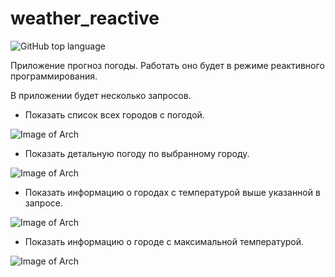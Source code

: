 # weather_reactive

![GitHub top language](https://img.shields.io/github/languages/top/SlartiBartFast-art/weather_reactive?logo=java&logoColor=red)

Приложение прогноз погоды. Работать оно будет в режиме реактивного программирования.

В приложении будет несколько запросов.

-  Показать список всех городов с погодой.

![Image of Arch](https://github.com/SlartiBartFast-art/weather_reactive/blob/master/image/Screenshot_2.jpg)


-  Показать детальную погоду по выбранному городу.
   
![Image of Arch](https://github.com/SlartiBartFast-art/weather_reactive/blob/master/image/Screenshot_4.jpg)


-  Показать информацию о городах с температурой выше указанной в запросе.

![Image of Arch](https://github.com/SlartiBartFast-art/weather_reactive/blob/master/image/Screenshot_1.jpg)

-  Показать информацию о городе с максимальной температурой.

![Image of Arch](https://github.com/SlartiBartFast-art/weather_reactive/blob/master/image/Screenshot_3.jpg)




